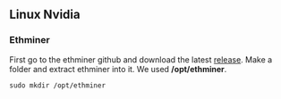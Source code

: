 ## Linux Nvidia

### Ethminer

First go to the ethminer github and download the latest [release](https://github.com/ethereum-mining/ethminer/releases).
Make a folder and extract ethminer into it. We used **/opt/ethminer**.

    sudo mkdir /opt/ethminer
